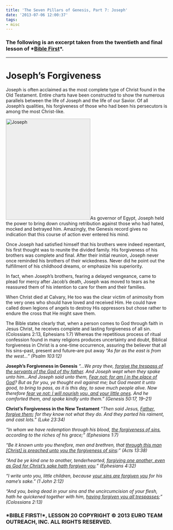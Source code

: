 ```yaml
---
title: 'The Seven Pillars of Genesis, Part 7: Joseph'
date: '2013-07-06 12:00:37'
tags:
- misc
---
```


<h3>The following is an excerpt taken from the twentieth and final lesson of *<a title="Bible First" href="http://www.getbiblefirst.com" target="_blank">Bible First</a>*.</h3>

<hr />

<h1>Joseph’s Forgiveness</h1>
Joseph is often acclaimed as the most complete type of Christ found in the Old Testament. Entire charts have been constructed to show the numerous parallels between the life of Joseph and the life of our Savior. Of all Joseph’s qualities, his forgiveness of those who had been his persecutors is among the most Christ-like.

<img class="alignleft  wp-image-1847" style="border-color: #bbbbbb; background-color: #eeeeee;" alt="Joseph" src="https://s3.amazonaws.com/images.ofreport.com/2013/07/joseph_making_himself_known-375x450.jpg" width="263" height="315" />As governor of Egypt, Joseph held the power to bring down crushing retribution against those who had hated, mocked and betrayed him. Amazingly, the Genesis record gives no indication that this course of action ever entered his mind.

Once Joseph had satisfied himself that his brothers were indeed repentant, his first thought was to reunite the divided family. His forgiveness of his brothers was complete and final. After their initial reunion, Joseph never once reminded his brothers of their wickedness. Never did he point out the fulfillment of his childhood dreams, or emphasize his superiority.

In fact, when Joseph’s brothers, fearing a delayed vengeance, came to plead for mercy after Jacob’s death, Joseph was moved to tears as he reassured them of his intention to care for them and their families.

When Christ died at Calvary, He too was the clear victim of animosity from the very ones who should have loved and received Him. He could have called down legions of angels to destroy His oppressors but chose rather to endure the cross that He might save them.

The Bible states clearly that, when a person comes to God through faith in Jesus Christ, he receives complete and lasting forgiveness of all sin. (Colossians 2:13, Ephesians 1:7) Whereas the repetitious process of ritual confession found in many religions produces uncertainty and doubt, Biblical forgiveness in Christ is a one-time occurrence, assuring the believer that all his sins–past, present and future–are put away *“As far as the east is from the west…” (Psalm 103:12)*

<strong>Joseph’s Forgiveness in Genesis</strong>
*“…We pray thee, <span style="text-decoration: underline;">forgive the trespass of the servants of the God of thy father</span>. And Joseph wept when they spake unto him…And Joseph said unto them, <span style="text-decoration: underline;">Fear not: for am I in the place of God</span>? But as for you, ye thought evil against me; but God meant it unto good, to bring to pass, as it is this day, to save much people alive. Now therefore <span style="text-decoration: underline;">fear ye not: I will nourish you, and your little ones</span>. And he comforted them, and spake kindly unto them.” (Genesis 50:17, 19–21)*

<strong>Christ’s Forgiveness in the New Testament</strong>
*“Then said Jesus, <span style="text-decoration: underline;">Father, forgive them</span>; for they know not what they do. And they parted his raiment, and cast lots.” (Luke 23:34)*

*“In whom we have redemption through his blood, <span style="text-decoration: underline;">the forgiveness of sins</span>, according to the riches of his grace;” (Ephesians 1:7)*

*“Be it known unto you therefore, men and brethren, that <span style="text-decoration: underline;">through this man [Christ] is preached unto you the forgiveness of sins</span>:” (Acts 13:38)*

*“And be ye kind one to another, tenderhearted, <span style="text-decoration: underline;">forgiving one another, even as God for Christ’s sake hath forgiven you</span>.” (Ephesians 4:32)*

*“I write unto you, little children, because <span style="text-decoration: underline;">your sins are forgiven you</span> for his name’s sake.” (1 John 2:12)*

*“And you, being dead in your sins and the uncircumcision of your flesh, hath he quickened together with him, <span style="text-decoration: underline;">having forgiven you all trespasses</span>;” (Colossians 2:13)*
<h3><strong>*BIBLE FIRST!*, LESSON 20</strong>
COPYRIGHT © 2013 EURO TEAM OUTREACH, INC. ALL RIGHTS RESERVED.</h3>

